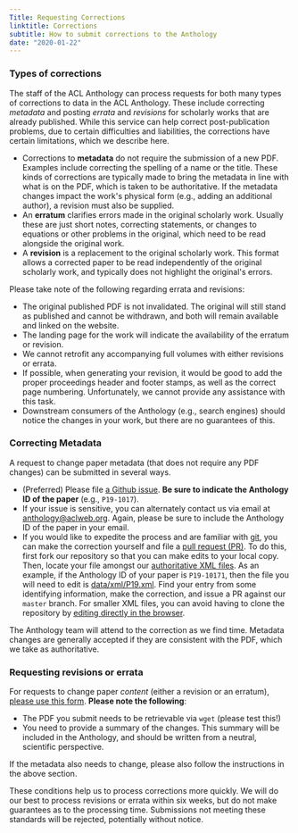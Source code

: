 ```yaml
---
Title: Requesting Corrections
linktitle: Corrections
subtitle: How to submit corrections to the Anthology
date: "2020-01-22"
---
```


### Types of corrections

The staff of the ACL Anthology can process requests for both many types of corrections to data in the ACL Anthology.
These include correcting *metadata* and posting *errata* and *revisions* for scholarly works that are already published.
While this service can help correct post-publication problems, due to certain difficulties and liabilities, the corrections have certain limitations, which we describe here.

+ Corrections to **metadata** do not require the submission of a new PDF.
  Examples include correcting the spelling of a name or the title.
  These kinds of corrections are typically made to bring the metadata in line with what is on the PDF, which is taken to be authoritative.
  If the metadata changes impact the work's physical form (e.g., adding an additional author), a revision must also be supplied.
+ An **erratum** clarifies errors made in the original scholarly work.
  Usually these are just short notes, correcting statements, or changes to equations or other problems in the original, which need to be read alongside the original work.
+ A **revision** is a replacement to the original scholarly work.
  This format allows a corrected paper to be read independently of the original scholarly work, and typically does not highlight the original's errors.

Please take note of the following regarding errata and revisions:

+ The original published PDF is not invalidated.
  The original will still stand as published and cannot be withdrawn, and both will remain available and linked on the website.
+ The landing page for the work will indicate the availability of the erratum or revision.
+ We cannot retrofit any accompanying full volumes with either revisions or errata.
+ If possible, when generating your revision, it would be good to add the proper proceedings header and footer stamps, as well as the correct page numbering.
  Unfortunately, we cannot provide any assistance with this task.
+ Downstream consumers of the Anthology (e.g., search engines) should notice the changes in your work, but there are no guarantees of this.

### Correcting Metadata

A request to change paper metadata (that does not require any PDF changes) can be submitted in several ways.

-  (Preferred) Please file [a Github issue](https://github.com/acl-org/acl-anthology/issues/new).
   **Be sure to indicate the Anthology ID of the paper** (e.g., `P19-1017`).
-  If your issue is sensitive, you can alternately contact us via email at anthology@aclweb.org.
   Again, please be sure to include the Anthology ID of the paper in your email.
-  If you would like to expedite the process and are familiar with [git](https://git-scm.com), you can make the correction yourself and file a [pull request (PR)](https://help.github.com/en/github/collaborating-with-issues-and-pull-requests/about-pull-requests).
   To do this, first fork our repository so that you can make edits to your local copy.
   Then, locate your file amongst our [authoritative XML files](https://github.com/acl-org/acl-anthology/tree/master/data/xml).
   As an example, if the Anthology ID of your paper is `P19-10171`, then the file you will need to edit is [data/xml/P19.xml](https://github.com/acl-org/acl-anthology/blob/master/data/xml/P19.xml).
   Find your entry from some identifying information, make the correction, and issue a PR against our `master` branch.
   For smaller XML files, you can avoid having to clone the repository by [editing directly in the browser](https://help.github.com/en/github/managing-files-in-a-repository/editing-files-in-another-users-repository).

The Anthology team will attend to the correction as we find time.
Metadata changes are generally accepted if they are consistent with the PDF, which we take as authoritative.

### Requesting revisions or errata

For requests to change paper *content* (either a revision or an erratum), [please use this form](https://forms.office.com/Pages/ResponsePage.aspx?id=DQSIkWdsW0yxEjajBLZtrQAAAAAAAAAAAAMAABqTSThUN0I2VEdZMTk4Sks3S042MVkxUEZQUVdOUS4u).
**Please note the following**:

- The PDF you submit needs to be retrievable via `wget` (please test this!)
- You need to provide a summary of the changes.
  This summary will be included in the Anthology, and should be written from a neutral,  scientific perspective.

If the metadata also needs to change, please also follow the instructions in the above section.

These conditions help us to process corrections more quickly.
We will do our best to process revisions or errata within six weeks, but do not make guarantees as to the processing time.
Submissions not meeting these standards will be rejected, potentially without notice.
